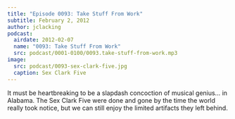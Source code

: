 ```yaml
---
title: "Episode 0093: Take Stuff From Work"
subtitle: February 2, 2012
author: jclacking
podcast:
  airdate: 2012-02-07
  name: "0093: Take Stuff From Work"
  src: podcast/0001-0100/0093.take-stuff-from-work.mp3
image:
  src: podcast/0093-sex-clark-five.jpg
  caption: Sex Clark Five
---
```

It must be heartbreaking to be a slapdash concoction of musical genius… in Alabama. The Sex Clark Five were done and gone by the time the world really took notice, but we can still enjoy the limited artifacts they left behind.
